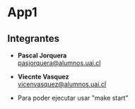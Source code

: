 # App1

## **Integrantes**
- **Pascal Jorquera** <br>
  <pasjorquera@alumnos.uai.cl>

- **Viecnte Vasquez** <br>
  <vicenvasquez@alumnos.uai.cl>

- Para poder ejecutar usar "make start"